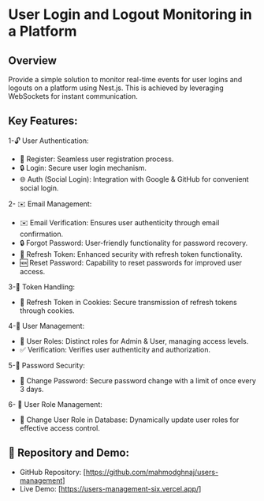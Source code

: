 # User Login and Logout Monitoring in a Platform

## Overview

Provide a simple solution to monitor real-time events for user logins and logouts on a platform using Nest.js. This is achieved by leveraging WebSockets for instant communication.

## Key Features:

1-🔓 User Authentication:

- 📝 Register: Seamless user registration process.
- 🔒 Login: Secure user login mechanism.
- 🌐 Auth (Social Login): Integration with Google & GitHub for convenient social login.

2- ✉️ Email Management:

- ✉️ Email Verification: Ensures user authenticity through email confirmation.
- 🔒 Forgot Password: User-friendly functionality for password recovery.
- 🔄 Refresh Token: Enhanced security with refresh token functionality.
- 🆕 Reset Password: Capability to reset passwords for improved user access.

3-🍪 Token Handling:

- 🔄 Refresh Token in Cookies: Secure transmission of refresh tokens through cookies.

4-👥 User Management:

- 👥 User Roles: Distinct roles for Admin & User, managing access levels.
- ✅ Verification: Verifies user authenticity and authorization.

5-🔑 Password Security:

- 🔑 Change Password: Secure password change with a limit of once every 3 days.

6- 🔄 User Role Management:

- 🔄 Change User Role in Database: Dynamically update user roles for effective access control.

## 📂 Repository and Demo:

- GitHub Repository: [https://github.com/mahmodghnaj/users-management]
- Live Demo: [https://users-management-six.vercel.app/]
